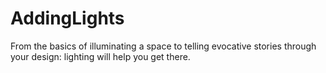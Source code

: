 # AddingLights
From the basics of illuminating a space to telling evocative stories through your design: lighting will help you get there.
